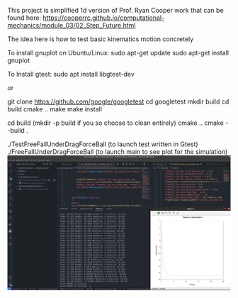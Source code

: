 This project is simplified 1d version of Prof. Ryan Cooper work that can be found here:
https://cooperrc.github.io/computational-mechanics/module_03/02_Step_Future.html

The idea here is how to test basic kinematics motion concretely 

To install gnuplot on Ubuntu/Linux:
sudo apt-get update
sudo apt-get install gnuplot

To Install gtest:
sudo apt install libgtest-dev 

or

git clone https://github.com/google/googletest
cd googletest
mkdir build
cd build
cmake ..
make
make install

cd build (mkdir -p build if you so choose to clean entirely)
cmake ..
cmake --build .

./TestFreeFallUnderDragForceBall (to launch test written in Gtest)
./FreeFallUnderDragForceBall  (to launch main to see plot for the simulation)
![Terminal Velocity Test](freefall_time_vs_velocity_newton_grav.png)
